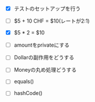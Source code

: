 - [x] テストのセットアップを行う

- [ ] $5 + 10 CHF = $10(レートが2:1)
- [x] $5 * 2 = $10
- [ ] amountをprivateにする
- [ ] Dollarの副作用をどうする
- [ ] Moneyの丸め処理どうする
- [ ] equals()
- [ ] hashCode()
